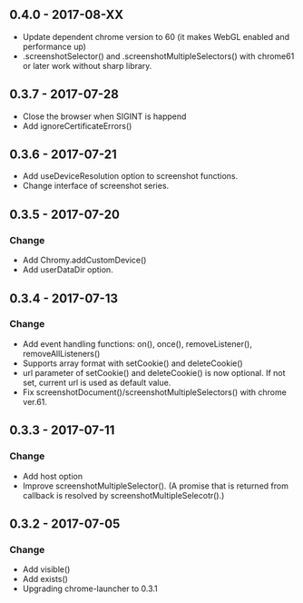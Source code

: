 ## 0.4.0 - 2017-08-XX
 - Update dependent chrome version to 60 (it makes WebGL enabled and performance up)
 - .screenshotSelector() and .screenshotMultipleSelectors() with chrome61 or later work without sharp library.

## 0.3.7 - 2017-07-28
 - Close the browser when SIGINT is happend
 - Add ignoreCertificateErrors()

## 0.3.6 - 2017-07-21
 - Add useDeviceResolution option to screenshot functions.
 - Change interface of screenshot series.

## 0.3.5 - 2017-07-20
### Change
 - Add Chromy.addCustomDevice()
 - Add userDataDir option.

## 0.3.4 - 2017-07-13
### Change
 - Add event handling functions: on(), once(), removeListener(), removeAllListeners()
 - Supports array format with setCookie() and deleteCookie()
 - url parameter of setCookie() and deleteCookie() is now optional. If not set, current url is used as default value.
 - Fix screenshotDocument()/screenshotMultipleSelectors() with chrome ver.61.

## 0.3.3 - 2017-07-11
### Change
 - Add host option
 - Improve screenshotMultipleSelector(). (A promise that is returned from callback is resolved by screenshotMultipleSelecotr().)

## 0.3.2 - 2017-07-05
### Change
 - Add visible()
 - Add exists()
 - Upgrading chrome-launcher to 0.3.1
